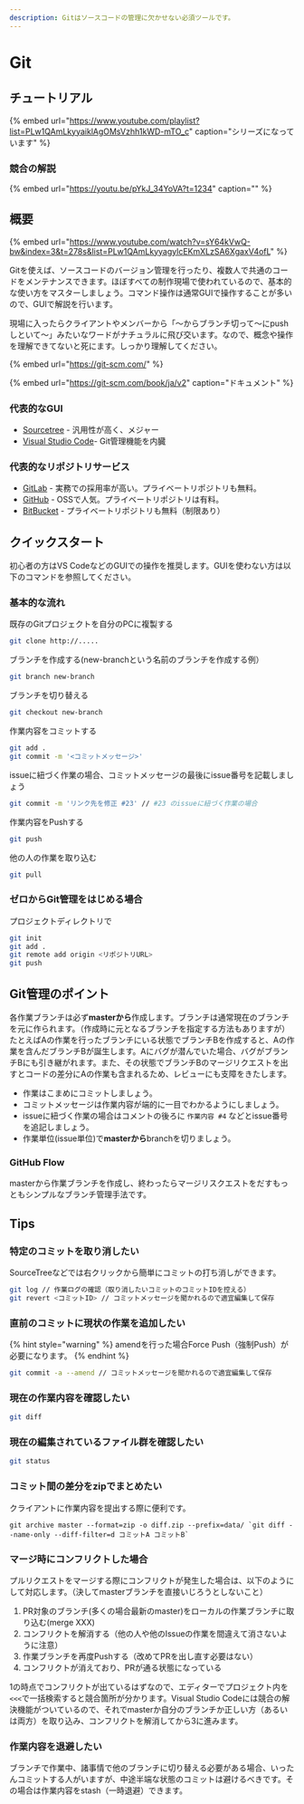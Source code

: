 ```yaml
---
description: Gitはソースコードの管理に欠かせない必須ツールです。
---
```


# Git

## チュートリアル

{% embed url="https://www.youtube.com/playlist?list=PLw1QAmLkyyaiklAgOMsVzhh1kWD-mTO_c" caption="シリーズになっています" %}

### 競合の解説

{% embed url="https://youtu.be/pYkJ_34YoVA?t=1234" caption="" %}

## 概要

{% embed url="https://www.youtube.com/watch?v=sY64kVwQ-bw&index=3&t=278s&list=PLw1QAmLkyyagylcEKmXLzSA6XgaxV4ofL" %}

Gitを使えば、ソースコードのバージョン管理を行ったり、複数人で共通のコードをメンテナンスできます。ほぼすべての制作現場で使われているので、基本的な使い方をマスターしましょう。コマンド操作は通常GUIで操作することが多いので、GUIで解説を行います。

現場に入ったらクライアントやメンバーから「〜からブランチ切って〜にpushしといて〜」みたいなワードがナチュラルに飛び交います。なので、概念や操作を理解できてないと死にます。しっかり理解してください。

{% embed url="https://git-scm.com/" %}

{% embed url="https://git-scm.com/book/ja/v2" caption="ドキュメント" %}

### 代表的なGUI

* [Sourcetree](https://ja.atlassian.com/software/sourcetree) - 汎用性が高く、メジャー
* [Visual Studio Code](https://code.visualstudio.com/)- Git管理機能を内臓

### 代表的なリポジトリサービス

* [GitLab](https://about.gitlab.com/) - 実務での採用率が高い。プライベートリポジトリも無料。
* [GitHub](https://github.com) - OSSで人気。プライベートリポジトリは有料。
* [BitBucket](https://bitbucket.org/product) - プライベートリポジトリも無料（制限あり）

## クイックスタート

初心者の方はVS CodeなどのGUIでの操作を推奨します。GUIを使わない方は以下のコマンドを参照してください。

### 基本的な流れ

既存のGitプロジェクトを自分のPCに複製する

```bash
git clone http://.....
```

ブランチを作成する\(new-branchという名前のブランチを作成する例）

```bash
git branch new-branch
```

 ブランチを切り替える

```bash
git checkout new-branch
```

作業内容をコミットする

```bash
git add .
git commit -m '<コミットメッセージ>'
```

issueに紐づく作業の場合、コミットメッセージの最後にissue番号を記載しましょう

```bash
git commit -m 'リンク先を修正 #23' // #23 のissueに紐づく作業の場合
```

作業内容をPushする

```bash
git push
```

他の人の作業を取り込む

```bash
git pull
```

### ゼロからGit管理をはじめる場合

プロジェクトディレクトリで

```bash
git init
git add .
git remote add origin <リポジトリURL>
git push
```

## Git管理のポイント

各作業ブランチは必ず**masterから**作成します。ブランチは通常現在のブランチを元に作られます。（作成時に元となるブランチを指定する方法もありますが）たとえばAの作業を行ったブランチにいる状態でブランチBを作成すると、Aの作業を含んだブランチBが誕生します。Aにバグが潜んでいた場合、バグがブランチBにも引き継がれます。また、その状態でブランチBのマージリクエストを出すとコードの差分にAの作業も含まれるため、レビューにも支障をきたします。

* 作業はこまめにコミットしましょう。
* コミットメッセージは作業内容が端的に一目でわかるようにしましょう。
* issueに紐づく作業の場合はコメントの後ろに `作業内容 #4` などとissue番号を追記しましょう。
* 作業単位\(issue単位\)で**masterから**branchを切りましょう。

### GitHub Flow

masterから作業ブランチを作成し、終わったらマージリスクエストをだすもっともシンプルなブランチ管理手法です。

## Tips

### 特定のコミットを取り消したい

SourceTreeなどでは右クリックから簡単にコミットの打ち消しができます。

```bash
git log // 作業ログの確認（取り消したいコミットのコミットIDを控える）
git revert <コミットID> // コミットメッセージを聞かれるので適宜編集して保存
```

### 直前のコミットに現状の作業を追加したい

{% hint style="warning" %}
amendを行った場合Force Push（強制Push）が必要になります。
{% endhint %}

```bash
git commit -a --amend // コミットメッセージを聞かれるので適宜編集して保存
```

### 現在の作業内容を確認したい

```bash
git diff
```

### 現在の編集されているファイル群を確認したい

```bash
git status
```

### コミット間の差分をzipでまとめたい

クライアントに作業内容を提出する際に便利です。

```text
git archive master --format=zip -o diff.zip --prefix=data/ `git diff --name-only --diff-filter=d コミットA コミットB`
```

### マージ時にコンフリクトした場合

プルリクエストをマージする際にコンフリクトが発生した場合は、以下のようにして対応します。（決してmasterブランチを直接いじろうとしないこと）

1. PR対象のブランチ\(多くの場合最新のmaster\)をローカルの作業ブランチに取り込む\(merge XXX\)
2. コンフリクトを解消する（他の人や他のIssueの作業を間違えて消さないように注意）
3. 作業ブランチを再度Pushする（改めてPRを出し直す必要はない）
4. コンフリクトが消えており、PRが通る状態になっている

1の時点でコンフリクトが出ているはずなので、エディターでプロジェクト内を`<<<`で一括検索すると競合箇所が分かります。Visual Studio Codeには競合の解決機能がついているので、それでmasterか自分のブランチか正しい方（あるいは両方）を取り込み、コンフリクトを解消してから3に進みます。

### 作業内容を退避したい

ブランチで作業中、諸事情で他のブランチに切り替える必要がある場合、いったんコミットする人がいますが、中途半端な状態のコミットは避けるべきです。その場合は作業内容をstash（一時退避）できます。

